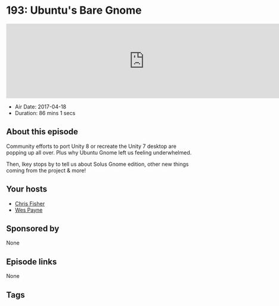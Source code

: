 # 193: Ubuntu's Bare Gnome

<iframe src="https://player.fireside.fm/v2/RUkczH-V+dYZ3vr_y?theme=dark" width="740" height="200" frameborder="0" scrolling="no"></iframe>

* Air Date: 2017-04-18
* Duration: 86 mins 1 secs

## About this episode

Community efforts to port Unity 8 or recreate the Unity 7 desktop are popping up all over. Plus why Ubuntu Gnome left us feeling underwhelmed.

Then, Ikey stops by to tell us about Solus Gnome edition, other new things coming from the project & more!

## Your hosts
* [Chris Fisher](https://linuxunplugged.com/hosts/chrislas)
* [Wes Payne](https://linuxunplugged.com/hosts/wes)

## Sponsored by

None



## Episode links

None



## Tags


